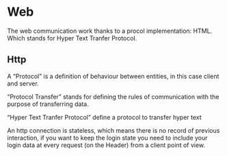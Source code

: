 # Web

The web communication work thanks to a procol implementation: HTML.
Which stands for Hyper Text Tranfer Protocol.

## Http

A “Protocol” is a definition of behaviour between entities, in this case
client and server.

“Protocol Transfer” stands for defining the rules of communication with
the purpose of transferring data.

“Hyper Text Tranfer Protocol” define a protocol to transfer hyper text

An http connection is stateless, which means there is no record of
previous interaction, if you want to keep the login state you need to
include your login data at every request (on the Header) from a client
point of view.
<!--  Script to show the footer   -->
<html>
<script
    src="https://code.jquery.com/jquery-3.3.1.js"
    integrity="sha256-2Kok7MbOyxpgUVvAk/HJ2jigOSYS2auK4Pfzbm7uH60="
    crossorigin="anonymous">
</script>
<script>
$(function(){
  $("#footer").load("../footers/footer_first_level_depth.html");
});
</script>
<body>
<div id="footer"></div>
</body>
</html>
